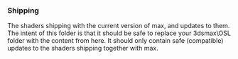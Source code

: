 ### Shipping

The shaders shipping with the current version of max, and updates to them. 
The intent of this folder is that it should be safe to replace your 3dsmax\OSL 
folder with the content from here. It should only contain safe (compatible)
updates to the shaders shipping together with max.


